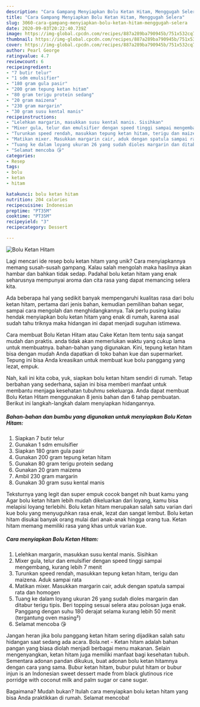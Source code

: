 ```yaml
---
description: "Cara Gampang Menyiapkan Bolu Ketan Hitam, Menggugah Selera"
title: "Cara Gampang Menyiapkan Bolu Ketan Hitam, Menggugah Selera"
slug: 3060-cara-gampang-menyiapkan-bolu-ketan-hitam-menggugah-selera
date: 2020-09-03T20:22:40.739Z
image: https://img-global.cpcdn.com/recipes/887a289ba790945b/751x532cq70/bolu-ketan-hitam-foto-resep-utama.jpg
thumbnail: https://img-global.cpcdn.com/recipes/887a289ba790945b/751x532cq70/bolu-ketan-hitam-foto-resep-utama.jpg
cover: https://img-global.cpcdn.com/recipes/887a289ba790945b/751x532cq70/bolu-ketan-hitam-foto-resep-utama.jpg
author: Pearl George
ratingvalue: 4.7
reviewcount: 6
recipeingredient:
- "7 butir telur"
- "1 sdm emulsifier"
- "180 gram gula pasir"
- "200 gram tepung ketan hitam"
- "80 gram terigu protein sedang"
- "20 gram maizena"
- "230 gram margarin"
- "30 gram susu kental manis"
recipeinstructions:
- "Lelehkan margarin, masukkan susu kental manis. Sisihkan"
- "Mixer gula, telur dan emulsifier dengan speed tinggi sampai mengembang, kurang lebih 7 menit"
- "Turunkan speed rendah, masukkan tepung ketan hitam, terigu dan maizena. Aduk sampai rata"
- "Matikan mixer. Masukkan margarin cair, aduk dengan spatula sampai rata dan homogen"
- "Tuang ke dalam loyang ukuran 26 yang sudah dioles margarin dan ditabur terigu tipis. Beri topping sesuai selera atau polosan juga enak. Panggang dengan suhu 180 derajat selama kurang lebih 50 menit (tergantung oven masing²)"
- "Selamat mencoba 😘"
categories:
- Resep
tags:
- bolu
- ketan
- hitam

katakunci: bolu ketan hitam 
nutrition: 204 calories
recipecuisine: Indonesian
preptime: "PT35M"
cooktime: "PT35M"
recipeyield: "3"
recipecategory: Dessert

---
```



![Bolu Ketan Hitam](https://img-global.cpcdn.com/recipes/887a289ba790945b/751x532cq70/bolu-ketan-hitam-foto-resep-utama.jpg)

Lagi mencari ide resep bolu ketan hitam yang unik? Cara menyiapkannya memang susah-susah gampang. Kalau salah mengolah maka hasilnya akan hambar dan bahkan tidak sedap. Padahal bolu ketan hitam yang enak seharusnya mempunyai aroma dan cita rasa yang dapat memancing selera kita.

Ada beberapa hal yang sedikit banyak mempengaruhi kualitas rasa dari bolu ketan hitam, pertama dari jenis bahan, kemudian pemilihan bahan segar, sampai cara mengolah dan menghidangkannya. Tak perlu pusing kalau hendak menyiapkan bolu ketan hitam yang enak di rumah, karena asal sudah tahu triknya maka hidangan ini dapat menjadi suguhan istimewa.

Cara membuat Bolu Ketan Hitam atau Cake Ketan Item tentu saja sangat mudah dan praktis. anda tidak akan memerlukan waktu yang cukup lama untuk membuatnya. bahan-bahan yang digunakan. Kini, tepung ketan hitam bisa dengan mudah Anda dapatkan di toko bahan kue dan supermarket. Tepung ini bisa Anda kreasikan untuk membuat kue bolu panggang yang lezat, empuk.


Nah, kali ini kita coba, yuk, siapkan bolu ketan hitam sendiri di rumah. Tetap berbahan yang sederhana, sajian ini bisa memberi manfaat untuk membantu menjaga kesehatan tubuhmu sekeluarga. Anda dapat membuat Bolu Ketan Hitam menggunakan 8 jenis bahan dan 6 tahap pembuatan. Berikut ini langkah-langkah dalam menyiapkan hidangannya.

<!--inarticleads1-->

##### Bahan-bahan dan bumbu yang digunakan untuk menyiapkan Bolu Ketan Hitam:

1. Siapkan 7 butir telur
1. Gunakan 1 sdm emulsifier
1. Siapkan 180 gram gula pasir
1. Gunakan 200 gram tepung ketan hitam
1. Gunakan 80 gram terigu protein sedang
1. Gunakan 20 gram maizena
1. Ambil 230 gram margarin
1. Gunakan 30 gram susu kental manis


Teksturnya yang legit dan super empuk cocok banget nih buat kamu yang Agar bolu ketan hitam lebih mudah dikeluarkan dari loyang, kamu bisa melapisi loyang terlebihi. Bolu ketan hitam merupakan salah satu varian dari kue bolu yang menyuguhkan rasa enak, lezat dan sangat lembut. Bolu ketan hitam disukai banyak orang mulai dari anak-anak hingga orang tua. Ketan hitam memang memiliki rasa yang khas untuk varian kue. 

<!--inarticleads2-->

##### Cara menyiapkan Bolu Ketan Hitam:

1. Lelehkan margarin, masukkan susu kental manis. Sisihkan
1. Mixer gula, telur dan emulsifier dengan speed tinggi sampai mengembang, kurang lebih 7 menit
1. Turunkan speed rendah, masukkan tepung ketan hitam, terigu dan maizena. Aduk sampai rata
1. Matikan mixer. Masukkan margarin cair, aduk dengan spatula sampai rata dan homogen
1. Tuang ke dalam loyang ukuran 26 yang sudah dioles margarin dan ditabur terigu tipis. Beri topping sesuai selera atau polosan juga enak. Panggang dengan suhu 180 derajat selama kurang lebih 50 menit (tergantung oven masing²)
1. Selamat mencoba 😘


Jangan heran jika bolu panggang ketan hitam sering dijadikan salah satu hidangan saat sedang ada acara. Bola.net - Ketan hitam adalah bahan pangan yang biasa diolah menjadi berbagai menu makanan. Selain mengenyangkan, ketan hitam juga memiliki manfaat bagi kesehatan tubuh. Sementara adonan pandan dikukus, buat adonan bolu ketan hitamnya dengan cara yang sama. Bubur ketan hitam, bubur pulut hitam or bubur injun is an Indonesian sweet dessert made from black glutinous rice porridge with coconut milk and palm sugar or cane sugar. 

Bagaimana? Mudah bukan? Itulah cara menyiapkan bolu ketan hitam yang bisa Anda praktikkan di rumah. Selamat mencoba!
